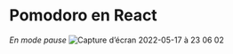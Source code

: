 # Pomodoro en React

*En mode pause*
![Capture d’écran 2022-05-17 à 23 06 02](https://user-images.githubusercontent.com/89834824/168910258-94fb6b63-9df7-4e99-abd1-c04e997d4a3b.png)
